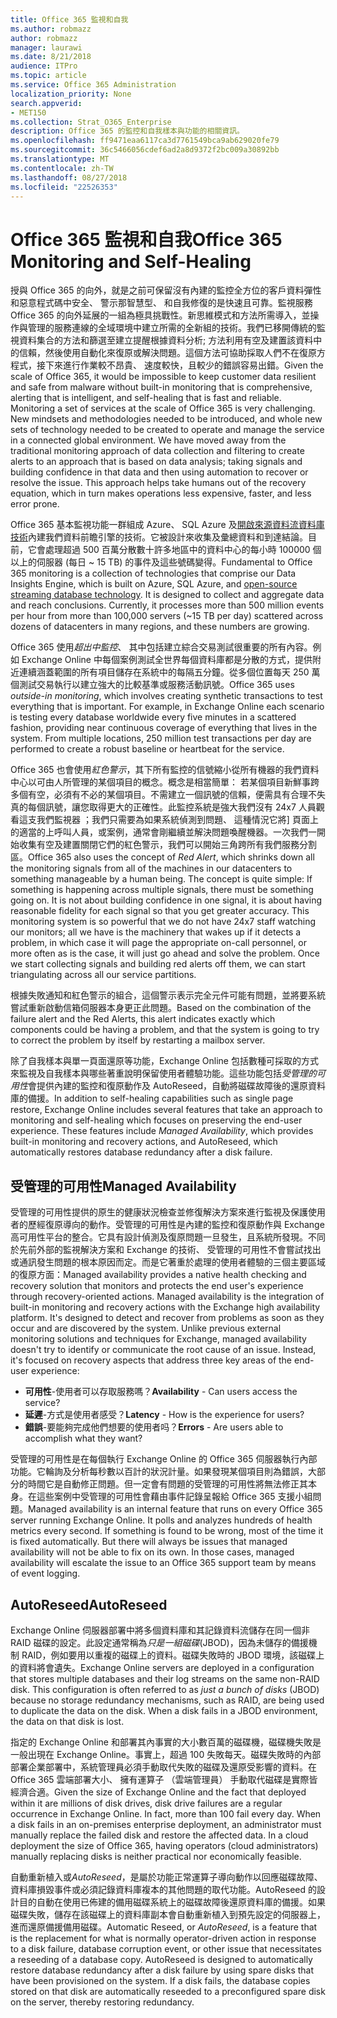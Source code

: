 ```yaml
---
title: Office 365 監視和自我
ms.author: robmazz
author: robmazz
manager: laurawi
ms.date: 8/21/2018
audience: ITPro
ms.topic: article
ms.service: Office 365 Administration
localization_priority: None
search.appverid:
- MET150
ms.collection: Strat_O365_Enterprise
description: Office 365 的監控和自我樣本與功能的相關資訊。
ms.openlocfilehash: ff9471eaa6117ca3d7761549bca9ab629020fe79
ms.sourcegitcommit: 36c5466056cdef6ad2a8d9372f2bc009a30892bb
ms.translationtype: MT
ms.contentlocale: zh-TW
ms.lasthandoff: 08/27/2018
ms.locfileid: "22526353"
---
```

# <a name="office-365-monitoring-and-self-healing"></a><span data-ttu-id="73aa0-103">Office 365 監視和自我</span><span class="sxs-lookup"><span data-stu-id="73aa0-103">Office 365 Monitoring and Self-Healing</span></span>
<span data-ttu-id="73aa0-p101">授與 Office 365 的向外，就是之前可保留沒有內建的監控全方位的客戶資料彈性和惡意程式碼中安全、 警示那智慧型、 和自我修復的是快速且可靠。監視服務 Office 365 的向外延展的一組為極具挑戰性。新思維模式和方法所需導入，並操作與管理的服務連線的全域環境中建立所需的全新組的技術。我們已移開傳統的監視資料集合的方法和篩選至建立提醒根據資料分析; 方法利用有空及建置該資料中的信賴，然後使用自動化來復原或解決問題。這個方法可協助採取人們不在復原方程式，接下來進行作業較不昂貴、 速度較快，且較少的錯誤容易出錯。</span><span class="sxs-lookup"><span data-stu-id="73aa0-p101">Given the scale of Office 365, it would be impossible to keep customer data resilient and safe from malware without built-in monitoring that is comprehensive, alerting that is intelligent, and self-healing that is fast and reliable. Monitoring a set of services at the scale of Office 365 is very challenging. New mindsets and methodologies needed to be introduced, and whole new sets of technology needed to be created to operate and manage the service in a connected global environment. We have moved away from the traditional monitoring approach of data collection and filtering to create alerts to an approach that is based on data analysis; taking signals and building confidence in that data and then using automation to recover or resolve the issue. This approach helps take humans out of the recovery equation, which in turn makes operations less expensive, faster, and less error prone.</span></span> 

<span data-ttu-id="73aa0-p102">Office 365 基本監視功能一群組成 Azure、 SQL Azure 及[開啟來源資料流資料庫技術](http://cassandra.apache.org/)內建我們資料前瞻引擎的技術。它被設計來收集及彙總資料和到達結論。目前，它會處理超過 500 百萬分散數十許多地區中的資料中心的每小時 100000 個以上的伺服器 (每日 ~ 15 TB) 的事件及這些號碼變得。</span><span class="sxs-lookup"><span data-stu-id="73aa0-p102">Fundamental to Office 365 monitoring is a collection of technologies that comprise our Data Insights Engine, which is built on Azure, SQL Azure, and [open-source streaming database technology](http://cassandra.apache.org/). It is designed to collect and aggregate data and reach conclusions. Currently, it processes more than 500 million events per hour from more than 100,000 servers (~15 TB per day) scattered across dozens of datacenters in many regions, and these numbers are growing.</span></span> 

<span data-ttu-id="73aa0-p103">Office 365 使用*超出中監控*、 其中包括建立綜合交易測試很重要的所有內容。例如 Exchange Online 中每個案例測試全世界每個資料庫都是分散的方式，提供附近連續涵蓋範圍的所有項目儲存在系統中的每隔五分鐘。從多個位置每天 250 萬個測試交易執行以建立強大的比較基準或服務活動訊號。</span><span class="sxs-lookup"><span data-stu-id="73aa0-p103">Office 365 uses *outside-in monitoring*, which involves creating synthetic transactions to test everything that is important. For example, in Exchange Online each scenario is testing every database worldwide every five minutes in a scattered fashion, providing near continuous coverage of everything that lives in the system. From multiple locations, 250 million test transactions per day are performed to create a robust baseline or heartbeat for the service.</span></span> 

<span data-ttu-id="73aa0-p104">Office 365 也會使用*紅色警示*，其下所有監控的信號縮小從所有機器的我們資料中心以可由人所管理的某個項目的概念。概念是相當簡單： 若某個項目新鮮事跨多個有空，必須有不必的某個項目。不需建立一個訊號的信賴，便需具有合理不失真的每個訊號，讓您取得更大的正確性。此監控系統是強大我們沒有 24x7 人員觀看這支我們監視器 ；我們只需要為如果系統偵測到問題、 這種情況它將] 頁面上的適當的上呼叫人員，或案例，通常會剛繼續並解決問題喚醒機器。一次我們一開始收集有空及建置關閉它們的紅色警示，我們可以開始三角跨所有我們服務分割區。</span><span class="sxs-lookup"><span data-stu-id="73aa0-p104">Office 365 also uses the concept of *Red Alert*, which shrinks down all the monitoring signals from all of the machines in our datacenters to something manageable by a human being. The concept is quite simple: If something is happening across multiple signals, there must be something going on. It is not about building confidence in one signal, it is about having reasonable fidelity for each signal so that you get greater accuracy. This monitoring system is so powerful that we do not have 24x7 staff watching our monitors; all we have is the machinery that wakes up if it detects a problem, in which case it will page the appropriate on-call personnel, or more often as is the case, it will just go ahead and solve the problem. Once we start collecting signals and building red alerts off them, we can start triangulating across all our service partitions.</span></span> 

<span data-ttu-id="73aa0-120">根據失敗通知和紅色警示的組合，這個警示表示完全元件可能有問題，並將要系統嘗試重新啟動信箱伺服器本身更正此問題。</span><span class="sxs-lookup"><span data-stu-id="73aa0-120">Based on the combination of the failure alert and the Red Alerts, this alert indicates exactly which components could be having a problem, and that the system is going to try to correct the problem by itself by restarting a mailbox server.</span></span> 

<span data-ttu-id="73aa0-p105">除了自我樣本與單一頁面還原等功能，Exchange Online 包括數種可採取的方式來監視及自我樣本與哪些著重說明保留使用者體驗功能。這些功能包括*受管理的可用性*會提供內建的監控和復原動作及 AutoReseed，自動將磁碟故障後的還原資料庫的備援。</span><span class="sxs-lookup"><span data-stu-id="73aa0-p105">In addition to self-healing capabilities such as single page restore, Exchange Online includes several features that take an approach to monitoring and self-healing which focuses on preserving the end-user experience. These features include *Managed Availability*, which provides built-in monitoring and recovery actions, and AutoReseed, which automatically restores database redundancy after a disk failure.</span></span> 

## <a name="managed-availability"></a><span data-ttu-id="73aa0-123">受管理的可用性</span><span class="sxs-lookup"><span data-stu-id="73aa0-123">Managed Availability</span></span> 
<span data-ttu-id="73aa0-p106">受管理的可用性提供的原生的健康狀況檢查並修復解決方案來進行監視及保護使用者的歷經復原導向的動作。受管理的可用性是內建的監控和復原動作與 Exchange 高可用性平台的整合。它具有設計偵測及復原問題一旦發生，且系統所發現。不同於先前外部的監視解決方案和 Exchange 的技術、 受管理的可用性不會嘗試找出或通訊發生問題的根本原因而定。而是它著重於處理的使用者體驗的三個主要區域的復原方面：</span><span class="sxs-lookup"><span data-stu-id="73aa0-p106">Managed availability provides a native health checking and recovery solution that monitors and protects the end user's experience through recovery-oriented actions. Managed availability is the integration of built-in monitoring and recovery actions with the Exchange high availability platform. It's designed to detect and recover from problems as soon as they occur and are discovered by the system. Unlike previous external monitoring solutions and techniques for Exchange, managed availability doesn't try to identify or communicate the root cause of an issue. Instead, it's focused on recovery aspects that address three key areas of the end-user experience:</span></span> 
- <span data-ttu-id="73aa0-129">**可用性**-使用者可以存取服務嗎？</span><span class="sxs-lookup"><span data-stu-id="73aa0-129">**Availability** - Can users access the service?</span></span> 
- <span data-ttu-id="73aa0-130">**延遲**-方式是使用者感受？</span><span class="sxs-lookup"><span data-stu-id="73aa0-130">**Latency** - How is the experience for users?</span></span> 
- <span data-ttu-id="73aa0-131">**錯誤**-要能夠完成他們想要的使用者吗？</span><span class="sxs-lookup"><span data-stu-id="73aa0-131">**Errors** - Are users able to accomplish what they want?</span></span> 

<span data-ttu-id="73aa0-p107">受管理的可用性是在每個執行 Exchange Online 的 Office 365 伺服器執行內部功能。它輪詢及分析每秒數以百計的狀況計量。如果發現某個項目則為錯誤，大部分的時間它是自動修正問題。但一定會有問題的受管理的可用性將無法修正其本身。在這些案例中受管理的可用性會藉由事件記錄呈報給 Office 365 支援小組問題。</span><span class="sxs-lookup"><span data-stu-id="73aa0-p107">Managed availability is an internal feature that runs on every Office 365 server running Exchange Online. It polls and analyzes hundreds of health metrics every second. If something is found to be wrong, most of the time it is fixed automatically. But there will always be issues that managed availability will not be able to fix on its own. In those cases, managed availability will escalate the issue to an Office 365 support team by means of event logging.</span></span> 

## <a name="autoreseed"></a><span data-ttu-id="73aa0-137">AutoReseed</span><span class="sxs-lookup"><span data-stu-id="73aa0-137">AutoReseed</span></span> 
<span data-ttu-id="73aa0-p108">Exchange Online 伺服器部署中將多個資料庫和其記錄資料流儲存在同一個非 RAID 磁碟的設定。此設定通常稱為*只是一組磁碟*(JBOD)，因為未儲存的備援機制 RAID，例如要用以重複的磁碟上的資料。磁碟失敗時的 JBOD 環境，該磁碟上的資料將會遺失。</span><span class="sxs-lookup"><span data-stu-id="73aa0-p108">Exchange Online servers are deployed in a configuration that stores multiple databases and their log streams on the same non-RAID disk. This configuration is often referred to as *just a bunch of disks* (JBOD) because no storage redundancy mechanisms, such as RAID, are being used to duplicate the data on the disk. When a disk fails in a JBOD environment, the data on that disk is lost.</span></span> 

<span data-ttu-id="73aa0-p109">指定的 Exchange Online 和部署其內事實的大小數百萬的磁碟機，磁碟機失敗是一般出現在 Exchange Online。事實上，超過 100 失敗每天。磁碟失敗時的內部部署企業部署中，系統管理員必須手動取代失敗的磁碟及還原受影響的資料。在 Office 365 雲端部署大小、 擁有運算子 （雲端管理員） 手動取代磁碟是實際皆經濟合適。</span><span class="sxs-lookup"><span data-stu-id="73aa0-p109">Given the size of Exchange Online and the fact that deployed within it are millions of disk drives, disk drive failures are a regular occurrence in Exchange Online. In fact, more than 100 fail every day. When a disk fails in an on-premises enterprise deployment, an administrator must manually replace the failed disk and restore the affected data. In a cloud deployment the size of Office 365, having operators (cloud administrators) manually replacing disks is neither practical nor economically feasible.</span></span> 

<span data-ttu-id="73aa0-p110">自動重新植入或*AutoReseed*，是屬於功能正常運算子導向動作以回應磁碟故障、 資料庫損毀事件或必須記錄資料庫複本的其他問題的取代功能。AutoReseed 的設計目的自動在使用已佈建的備用磁碟系統上的磁碟故障後還原資料庫的備援。如果磁碟失敗，儲存在該磁碟上的資料庫副本會自動重新植入到預先設定的伺服器上，進而還原備援備用磁碟。</span><span class="sxs-lookup"><span data-stu-id="73aa0-p110">Automatic Reseed, or *AutoReseed*, is a feature that is the replacement for what is normally operator-driven action in response to a disk failure, database corruption event, or other issue that necessitates a reseeding of a database copy. AutoReseed is designed to automatically restore database redundancy after a disk failure by using spare disks that have been provisioned on the system. If a disk fails, the database copies stored on that disk are automatically reseeded to a preconfigured spare disk on the server, thereby restoring redundancy.</span></span> 